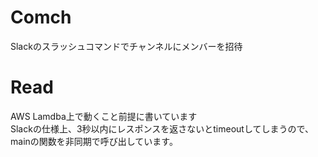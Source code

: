 # Comch
Slackのスラッシュコマンドでチャンネルにメンバーを招待
# Read
AWS Lamdba上で動くこと前提に書いています<br>
Slackの仕様上、3秒以内にレスポンスを返さないとtimeoutしてしまうので、mainの関数を非同期で呼び出しています。
